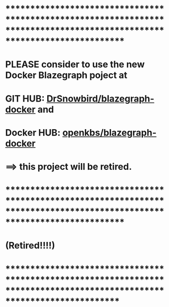 # ************************************************************************************************************************
# PLEASE consider to use the new Docker Blazegraph poject at 
# GIT HUB: [DrSnowbird/blazegraph-docker](https://github.com/DrSnowbird/blazegraph-docker) and 
# Docker HUB: [openkbs/blazegraph-docker](https://hub.docker.com/r/openkbs/blazegraph-docker)
# ==> this project will be retired.
# ************************************************************************************************************************
# (Retired!!!!)
# ***********************************************************************************************************************
# 
